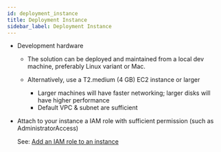 ```yaml
---
id: deployment_instance
title: Deployment Instance
sidebar_label: Deployment Instance
---
```


- Development hardware

  - The solution can be deployed and maintained from a local dev machine, preferably Linux variant or Mac.
  - Alternatively, use a T2.medium (4 GB) EC2 instance or larger

    - Larger machines will have faster networking; larger disks
      will have higher performance
    - Default VPC & subnet are sufficient

- Attach to your instance a IAM role with sufficient permission (such as AdministratorAccess)

  See: [Add an IAM role to an instance](/deployment/reference/iam_role)
